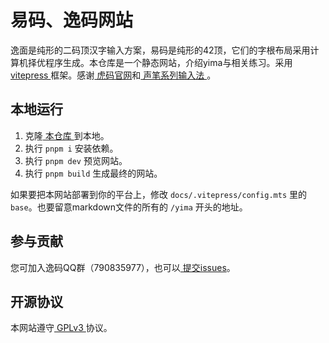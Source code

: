 # 易码、逸码网站
逸面是纯形的二码顶汉字输入方案，易码是纯形的42顶，它们的字根布局采用计算机择优程序生成。本仓库是一个静态网站，介绍yima与相关练习。采用[ vitepress ](https://vitepress.dev/zh/)框架。感谢[ 虎码官网](https://www.tiger-code.com/)和[ 声笔系列输入法 ](https://sbxlm.github.io/)。

## 本地运行
1. 克隆[ 本仓库 ](https://www.github.com/yb6b/yima)到本地。
2. 执行 `pnpm i` 安装依赖。
3. 执行 `pnpm dev` 预览网站。
4. 执行 `pnpm build` 生成最终的网站。

如果要把本网站部署到你的平台上，修改 `docs/.vitepress/config.mts` 里的 `base`。也要留意markdown文件的所有的 `/yima` 开头的地址。

## 参与贡献
您可加入逸码QQ群（790835977），也可以[ 提交issues](https://github.com/yb6b/yima/issues)。

## 开源协议
本网站遵守[ GPLv3 ](LICENSE)协议。
